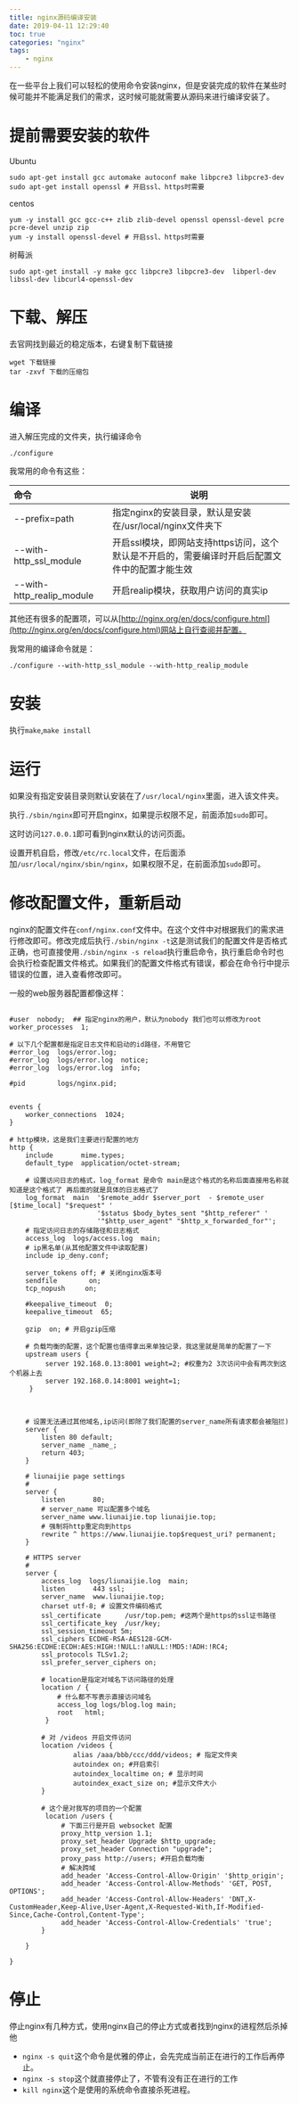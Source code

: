 ```yaml
---
title: nginx源码编译安装
date: 2019-04-11 12:29:40
toc: true
categories: "nginx"
tags: 
	- nginx
---
```


在一些平台上我们可以轻松的使用命令安装nginx，但是安装完成的软件在某些时候可能并不能满足我们的需求，这时候可能就需要从源码来进行编译安装了。

# 提前需要安装的软件

Ubuntu

```shell
sudo apt-get install gcc automake autoconf make libpcre3 libpcre3-dev
sudo apt-get install openssl # 开启ssl、https时需要
```

centos

```shell
yum -y install gcc gcc-c++ zlib zlib-devel openssl openssl-devel pcre pcre-devel unzip zip
yum -y install openssl-devel # 开启ssl、https时需要
```

树莓派

```shell
sudo apt-get install -y make gcc libpcre3 libpcre3-dev  libperl-dev libssl-dev libcurl4-openssl-dev
```

<!-- more -->

# 下载、解压

去官网找到最近的稳定版本，右键复制下载链接

```shell
wget 下载链接
tar -zxvf 下载的压缩包
```

# 编译

进入解压完成的文件夹，执行编译命令

```shell
./configure
```

我常用的命令有这些：

| 命令                      | 说明                                                         |
| :------------------------ | ------------------------------------------------------------ |
| --prefix=path             | 指定nginx的安装目录，默认是安装在/usr/local/nginx文件夹下    |
| --with-http_ssl_module    | 开启ssl模块，即网站支持https访问，这个默认是不开启的，需要编译时开启后配置文件中的配置才能生效 |
| --with-http_realip_module | 开启realip模块，获取用户访问的真实ip                         |

其他还有很多的配置项，可以从[http://nginx.org/en/docs/configure.html](http://nginx.org/en/docs/configure.html)网站上自行查阅并配置。

我常用的编译命令就是：

```shell
./configure --with-http_ssl_module --with-http_realip_module
```

# 安装

执行` make `,`make install`

# 运行

如果没有指定安装目录则默认安装在了`/usr/local/nginx`里面，进入该文件夹。  

执行`./sbin/nginx`即可开启nginx，如果提示权限不足，前面添加`sudo`即可。  

这时访问`127.0.0.1`即可看到nginx默认的访问页面。  

设置开机自启，修改`/etc/rc.local`文件，在后面添加`/usr/local/nginx/sbin/nginx`，如果权限不足，在前面添加`sudo`即可。

# 修改配置文件，重新启动

nginx的配置文件在`conf/nginx.conf`文件中。在这个文件中对根据我们的需求进行修改即可。修改完成后执行`./sbin/nginx -t`这是测试我们的配置文件是否格式正确，也可直接使用`./sbin/nginx -s reload`执行重启命令，执行重启命令时也会执行检查配置文件格式。如果我们的配置文件格式有错误，都会在命令行中提示错误的位置，进入查看修改即可。

一般的web服务器配置都像这样：

```nginx

#user  nobody;  ## 指定nginx的用户，默认为nobody 我们也可以修改为root
worker_processes  1;

# 以下几个配置都是指定日志文件和启动的id路径，不用管它
#error_log  logs/error.log;
#error_log  logs/error.log  notice;
#error_log  logs/error.log  info;

#pid        logs/nginx.pid;


events {
    worker_connections  1024;
}

# http模块，这是我们主要进行配置的地方
http {
    include       mime.types;
    default_type  application/octet-stream;

    # 设置访问日志的格式，log_format 是命令 main是这个格式的名称后面直接用名称就知道是这个格式了 再后面的就是具体的日志格式了
    log_format  main  '$remote_addr $server_port  - $remote_user [$time_local] "$request" '
                      '$status $body_bytes_sent "$http_referer" '
                      '"$http_user_agent" "$http_x_forwarded_for"';
	# 指定访问日志的存储路径和日志格式
    access_log  logs/access.log  main;
    # ip黑名单(从其他配置文件中读取配置)
    include ip_deny.conf;
	
    server_tokens off; # 关闭nginx版本号
    sendfile        on;
    tcp_nopush     on;

    #keepalive_timeout  0;
    keepalive_timeout  65;

    gzip  on; # 开启gzip压缩

    # 负载均衡的配置，这个配置也值得拿出来单独记录，我这里就是简单的配置了一下
    upstream users {
         server 192.168.0.13:8001 weight=2; #权重为2 3次访问中会有两次到这个机器上去
         server 192.168.0.14:8001 weight=1;
     }

    

    # 设置无法通过其他域名,ip访问(即除了我们配置的server_name所有请求都会被阻拦)
    server {
        listen 80 default;
        server_name _name_;
        return 403;
    }

    # liunaijie page settings
    #
    server {
        listen       80;
        # server_name 可以配置多个域名
        server_name www.liunaijie.top liunaijie.top;
        # 强制将http重定向到https
        rewrite ^ https://www.liunaijie.top$request_uri? permanent;
    }

    # HTTPS server
    #
    server {
        access_log  logs/liunaijie.log  main;
        listen       443 ssl;
        server_name  www.liunaijie.top;
        charset utf-8; # 设置文件编码格式
        ssl_certificate      /usr/top.pem; #这两个是https的ssl证书路径
        ssl_certificate_key  /usr/key;
        ssl_session_timeout 5m;
        ssl_ciphers ECDHE-RSA-AES128-GCM-SHA256:ECDHE:ECDH:AES:HIGH:!NULL:!aNULL:!MD5:!ADH:!RC4;
        ssl_protocols TLSv1.2;
        ssl_prefer_server_ciphers on;

        # location是指定对域名下访问路径的处理
        location / {
            # 什么都不写表示直接访问域名
            access_log logs/blog.log main;
            root   html;
         }
        
		# 对 /videos 开启文件访问
        location /videos {
                alias /aaa/bbb/ccc/ddd/videos; # 指定文件夹
                autoindex on; #开启索引
                autoindex_localtime on; # 显示时间
                autoindex_exact_size on; #显示文件大小
        }
		
        # 这个是对我写的项目的一个配置
         location /users {
             # 下面三行是开启 websocket 配置
             proxy_http_version 1.1;
             proxy_set_header Upgrade $http_upgrade;
             proxy_set_header Connection "upgrade";
             proxy_pass http://users; #开启负载均衡
             # 解决跨域
             add_header 'Access-Control-Allow-Origin' '$http_origin';
             add_header 'Access-Control-Allow-Methods' 'GET, POST, OPTIONS';
             add_header 'Access-Control-Allow-Headers' 'DNT,X-CustomHeader,Keep-Alive,User-Agent,X-Requested-With,If-Modified-Since,Cache-Control,Content-Type';
             add_header 'Access-Control-Allow-Credentials' 'true';
        } 

    }

}
```



# 停止

停止nginx有几种方式，使用nginx自己的停止方式或者找到nginx的进程然后杀掉他

-   `nginx -s quit`这个命令是优雅的停止，会先完成当前正在进行的工作后再停止。
-   `nginx -s stop`这个就直接停止了，不管有没有正在进行的工作
-   `kill nginx`这个是使用的系统命令直接杀死进程。